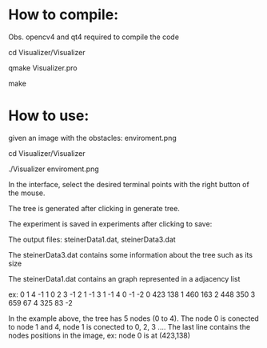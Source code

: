 # How to compile:

Obs. opencv4 and qt4 required to compile the code


cd Visualizer/Visualizer

qmake Visualizer.pro

make


# How to use:

given an image with the obstacles: enviroment.png

cd Visualizer/Visualizer

./Visualizer enviroment.png

In the interface, select the desired terminal points with the right button of the mouse.

The tree is generated after clicking in generate tree.

The experiment is saved in experiments after clicking to save:

The output files: steinerData1.dat, steinerData3.dat

The steinerData3.dat contains some information about the tree such as its size

The steinerData1.dat contains an graph represented in a adjacency list

ex:
0
1 4 -1
1
0 2 3 -1
2
1 -1
3
1 -1
4
0 -1
-2
0 423 138 1 460 163 2 448 350 3 659 67 4 325 83 -2


In the example above, the tree has 5 nodes (0 to 4). The node 0 is conected to node 1 and 4, node 1 is conected to 0, 2, 3 ....
The last line contains the nodes positions in the image, ex: node 0 is at (423,138)








